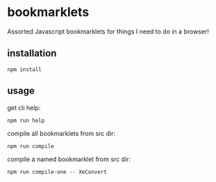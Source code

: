 # bookmarklets
Assorted Javascript bookmarklets for things I need to do in a browser!

## installation

`npm install`

## usage

get cli help: 

```
npm run help
```

compile all bookmarklets from src dir:

```
npm run compile
```

compile a named bookmarklet from src dir:

```
npm run compile-one -- XeConvert
```